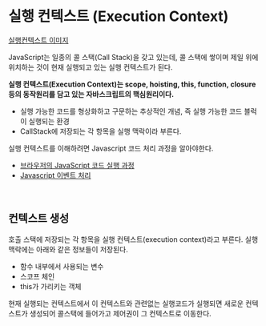 # 실행 컨텍스트 (Execution Context)

[실행컨텍스트 이미지](https://www.google.co.kr/search?q=%EC%9E%90%EB%B0%94%EC%8A%A4%ED%81%AC%EB%A6%BD%ED%8A%B8+%EC%8B%A4%ED%96%89+%EC%BB%A8%ED%85%8D%EC%8A%A4%ED%8A%B8&newwindow=1&source=lnms&tbm=isch&sa=X&ved=0ahUKEwiXppbTqc3aAhXIwbwKHf9mDIMQ_AUICigB&biw=1440&bih=803#imgrc=a9BuBJplOYKnMM:)

 JavaScript는 일종의 콜 스택(Call Stack)을 갖고 있는데, 콜 스택에 쌓이며 제일 위에 위치하는 것이 현재 실행되고 있는 실행 컨텍스트가 된다.

**실행 컨텍스트(Execution Context)는 scope, hoisting, this, function, closure 등의 동작원리를 담고 있는 자바스크립트의 핵심원리이다.**

- 실행 가능한 코드를 형상화하고 구문하는 추상적인 개념, 즉 실행 가능한 코드 블럭이 실행되는 환경
- CallStack에 저장되는 각 항목을 실행 맥락이라 부른다.


실행 컨텍스트를 이해하려면 Javascript 코드 처리 과정을 알아야한다.

- [브라우저의 JavaScript 코드 실행 과정](https://helloworldjavascript.net/pages/285-async.html)
- [Javascript 이벤트 처리](https://poiemaweb.com/js-event)

<br/>

## 컨텍스트 생성

호출 스택에 저장되는 각 항목을 실행 컨텍스트(execution context)라고 부른다. 실행 맥락에는 아래와 같은 정보들이 저장된다.

- 함수 내부에서 사용되는 변수
- 스코프 체인
- this가 가리키는 객체

현재 실행되는 컨텍스트에서 이 컨텍스트와 관련없는 실행코드가 실행되면 새로운 컨텍스트가 생성되어 콜스택에 들어가고 제어권이 그 컨텍스트로 이동한다.
